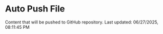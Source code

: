 # Auto Push File

Content that will be pushed to GitHub repository.
Last updated: 06/27/2025, 08:11:45 PM